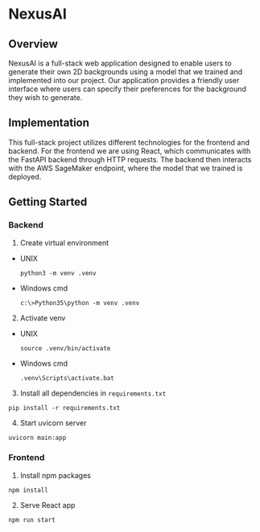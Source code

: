 # NexusAI

## Overview
NexusAI is a full-stack web application designed to enable users to generate their own 2D backgrounds using a model that we trained and implemented into our project.
Our application provides a friendly user interface where users can specify their preferences for the background they wish to generate.

## Implementation
This full-stack project utilizes different technologies for the frontend and backend. For the frontend we are using React, which communicates with the
FastAPI backend through HTTP requests. The backend then interacts with the AWS SageMaker endpoint, where the model that we trained is deployed. 

## Getting Started

### Backend
1. Create virtual environment
- UNIX
    ```
    python3 -m venv .venv
    ```
- Windows cmd
    ```
    c:\>Python35\python -m venv .venv
    ```

2. Activate venv
- UNIX
    ```
    source .venv/bin/activate
    ```
- Windows cmd
    ```
    .venv\Scripts\activate.bat
    ```

3. Install all dependencies in `requirements.txt`
```
pip install -r requirements.txt
```


4. Start uvicorn server
```
uvicorn main:app
```

### Frontend
1. Install npm packages
```
npm install
```

2. Serve React app
```
npm run start
```